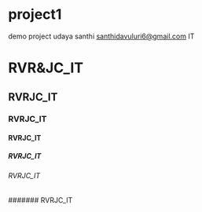 # project1
demo project 
udaya santhi
santhidavuluri6@gmail.com
IT
# RVR&JC_IT
## RVRJC_IT
### RVRJC_IT
#### RVRJC_IT
##### RVRJC_IT
###### RVRJC_IT
####### RVRJC_IT
